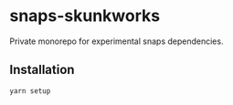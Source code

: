 # snaps-skunkworks

Private monorepo for experimental snaps dependencies.

## Installation

`yarn setup`
